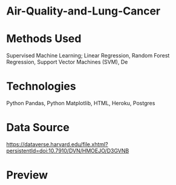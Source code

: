# Air-Quality-and-Lung-Cancer

# Methods Used
Supervised Machine Learning; Linear Regression, Random Forest Regression, Support Vector Machines (SVM), De

# Technologies
Python Pandas, Python Matplotlib, HTML, Heroku, Postgres

# Data Source
https://dataverse.harvard.edu/file.xhtml?persistentId=doi:10.7910/DVN/HMOEJO/D3GVNB

# Preview
